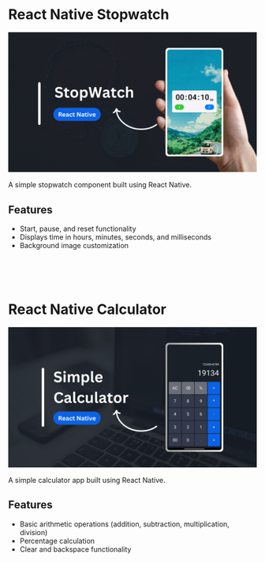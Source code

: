 

# React Native Stopwatch

![Image](./assets/Stopwatch.png)

A simple stopwatch component built using React Native.

## Features

- Start, pause, and reset functionality
- Displays time in hours, minutes, seconds, and milliseconds
- Background image customization

<br>
<br>
<br>

# React Native Calculator

![Image](./assets/Calculator.png)

A simple calculator app built using React Native.

## Features

- Basic arithmetic operations (addition, subtraction, multiplication, division)
- Percentage calculation
- Clear and backspace functionality

